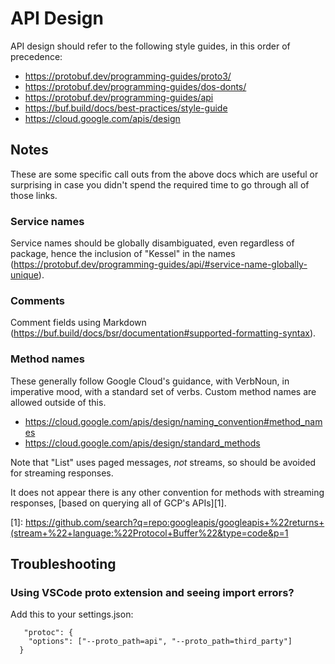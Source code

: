 # API Design

API design should refer to the following style guides, in this order of precedence:

- https://protobuf.dev/programming-guides/proto3/
- https://protobuf.dev/programming-guides/dos-donts/
- https://protobuf.dev/programming-guides/api
- https://buf.build/docs/best-practices/style-guide
- https://cloud.google.com/apis/design

## Notes

These are some specific call outs from the above docs which are useful or surprising in case you
didn't spend the required time to go through all of those links.

### Service names

Service names should be globally disambiguated, even regardless of package, hence the inclusion of
"Kessel" in the names (https://protobuf.dev/programming-guides/api/#service-name-globally-unique).

### Comments

Comment fields using Markdown (https://buf.build/docs/bsr/documentation#supported-formatting-syntax).

### Method names

These generally follow Google Cloud's guidance, with VerbNoun, in imperative mood, with a standard
set of verbs. Custom method names are allowed outside of this.

- https://cloud.google.com/apis/design/naming_convention#method_names
- https://cloud.google.com/apis/design/standard_methods

Note that "List" uses paged messages, _not_ streams, so should be avoided for streaming responses.

It does not appear there is any other convention for methods with streaming responses,
[based on querying all of GCP's APIs][1].

[1]: https://github.com/search?q=repo:googleapis/googleapis+%22returns+(stream+%22+language:%22Protocol+Buffer%22&type=code&p=1

## Troubleshooting

### Using VSCode proto extension and seeing import errors?

Add this to your settings.json:

```
   "protoc": {
    "options": ["--proto_path=api", "--proto_path=third_party"]
  }
```
